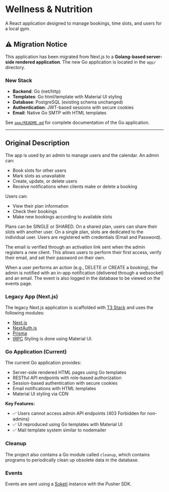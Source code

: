 # Wellness & Nutrition
A React application designed to manage bookings, time slots, and users for a local gym.

## ⚠️ Migration Notice

This application has been migrated from Next.js to a **Golang-based server-side rendered application**. The new Go application is located in the `app/` directory.

### New Stack
- **Backend**: Go (net/http)
- **Templates**: Go html/template with Material UI styling
- **Database**: PostgreSQL (existing schema unchanged)
- **Authentication**: JWT-based sessions with secure cookies
- **Email**: Native Go SMTP with HTML templates

See [`app/README.md`](app/README.md) for complete documentation of the Go application.

---

## Original Description
The app is used by an admin to manage users and the calendar. An admin can:
- Book slots for other users
- Mark slots as unavailable
- Create, update, or delete users
- Receive notifications when clients make or delete a booking

Users can:
- View their plan information
- Check their bookings
- Make new bookings according to available slots

Plans can be SINGLE or SHARED. On a shared plan, users can share their slots with another user. On a single plan, slots are dedicated to the individual user.
Users are registered with credentials (Email and Password).

The email is verified through an activation link sent when the admin registers a new client. This allows users to perform their first access, verify their email, and set their password on their own.

When a user performs an action (e.g., DELETE or CREATE a booking), the admin is notified with an in-app notification (delivered through a websocket) and an email. The event is also logged in the database to be viewed on the events page.

### Legacy App (Next.js)
The legacy Next.js application is scaffolded with [T3 Stack](https://create.t3.gg/) and uses the following modules:
- [Next.js](https://nextjs.org)
- [NextAuth.js](https://next-auth.js.org)
- [Prisma](https://prisma.io)
- [tRPC](https://trpc.io)
Styling is done using Material UI.

### Go Application (Current)
The current Go application provides:
- Server-side rendered HTML pages using Go templates
- RESTful API endpoints with role-based authorization
- Session-based authentication with secure cookies
- Email notifications with HTML templates
- Material UI styling via CDN

**Key Features:**
- ✅ Users cannot access admin API endpoints (403 Forbidden for non-admins)
- ✅ UI reproduced using Go templates with Material UI
- ✅ Mail template system similar to nodemailer

### Cleanup
The project also contains a Go module called `cleanup`, which contains programs to periodically clean up obsolete data in the database.

### Events
Events are sent using a [Soketi](https://docs.soketi.app/) instance with the Pusher SDK.
